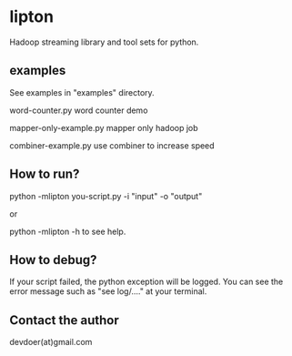 lipton
======

Hadoop streaming library and tool sets for python.

examples
---------
See examples in "examples" directory.

word-counter.py   word counter demo

mapper-only-example.py  mapper only hadoop job

combiner-example.py  use combiner to increase speed

How to run?
-----------

python -mlipton you-script.py -i "input" -o "output"

or

python -mlipton -h to see help.

How to debug?
-------------
If your script failed, the python exception will be logged. You can see the error message such as "see log/...." at your terminal. 


Contact the author
-----------------
devdoer(at)gmail.com
